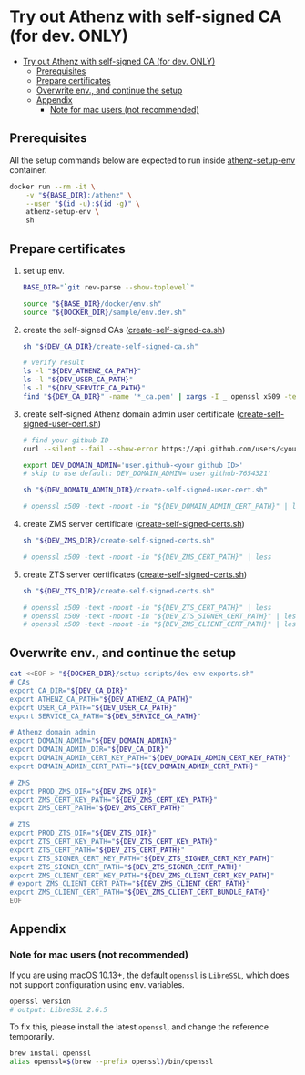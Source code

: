 <a id="markdown-try-out-athenz-with-self-signed-ca-for-dev-only" name="try-out-athenz-with-self-signed-ca-for-dev-only"></a>
# Try out Athenz with self-signed CA (for dev. ONLY)

<!-- TOC -->

- [Try out Athenz with self-signed CA (for dev. ONLY)](#try-out-athenz-with-self-signed-ca-for-dev-only)
    - [Prerequisites](#prerequisites)
    - [Prepare certificates](#prepare-certificates)
    - [Overwrite env., and continue the setup](#overwrite-env-and-continue-the-setup)
    - [Appendix](#appendix)
        - [Note for mac users (not recommended)](#note-for-mac-users-not-recommended)

<!-- /TOC -->

<a id="markdown-prerequisites" name="prerequisites"></a>
## Prerequisites

All the setup commands below are expected to run inside [athenz-setup-env](../setup-scripts/Dockerfile) container.
```bash
docker run --rm -it \
    -v "${BASE_DIR}:/athenz" \
    --user "$(id -u):$(id -g)" \
    athenz-setup-env \
    sh
```

<a id="markdown-prepare-certificates" name="prepare-certificates"></a>
## Prepare certificates

1. set up env.
    ```bash
    BASE_DIR="`git rev-parse --show-toplevel`"

    source "${BASE_DIR}/docker/env.sh"
    source "${DOCKER_DIR}/sample/env.dev.sh"
    ```

1. create the self-signed CAs ([create-self-signed-ca.sh](../sample/CAs/create-self-signed-ca.sh))

    ```bash
    sh "${DEV_CA_DIR}/create-self-signed-ca.sh"
    ```
    ```bash
    # verify result
    ls -l "${DEV_ATHENZ_CA_PATH}"
    ls -l "${DEV_USER_CA_PATH}"
    ls -l "${DEV_SERVICE_CA_PATH}"
    find "${DEV_CA_DIR}" -name '*_ca.pem' | xargs -I _ openssl x509 -text -in _ | grep 'Issuer: '
    ```

1. create self-signed Athenz domain admin user certificate ([create-self-signed-user-cert.sh](../sample/domain-admin/create-self-signed-user-cert.sh))

    ```bash
    # find your github ID
    curl --silent --fail --show-error https://api.github.com/users/<your github username> | grep '"id":'

    export DEV_DOMAIN_ADMIN='user.github-<your github ID>'
    # skip to use default: DEV_DOMAIN_ADMIN='user.github-7654321'
    ```
    ```bash
    sh "${DEV_DOMAIN_ADMIN_DIR}/create-self-signed-user-cert.sh"

    # openssl x509 -text -noout -in "${DEV_DOMAIN_ADMIN_CERT_PATH}" | less
    ```

1. create ZMS server certificate ([create-self-signed-certs.sh](../sample/zms/create-self-signed-certs.sh))

    ```bash
    sh "${DEV_ZMS_DIR}/create-self-signed-certs.sh"

    # openssl x509 -text -noout -in "${DEV_ZMS_CERT_PATH}" | less
    ```

1. create ZTS server certificates ([create-self-signed-certs.sh](../sample/zts/create-self-signed-certs.sh))

    ```bash
    sh "${DEV_ZTS_DIR}/create-self-signed-certs.sh"

    # openssl x509 -text -noout -in "${DEV_ZTS_CERT_PATH}" | less
    # openssl x509 -text -noout -in "${DEV_ZTS_SIGNER_CERT_PATH}" | less
    # openssl x509 -text -noout -in "${DEV_ZMS_CLIENT_CERT_PATH}" | less
    ```

<a id="markdown-overwrite-env-and-continue-the-setup" name="overwrite-env-and-continue-the-setup"></a>
## Overwrite env., and continue the setup

```bash
cat <<EOF > "${DOCKER_DIR}/setup-scripts/dev-env-exports.sh"
# CAs
export CA_DIR="${DEV_CA_DIR}"
export ATHENZ_CA_PATH="${DEV_ATHENZ_CA_PATH}"
export USER_CA_PATH="${DEV_USER_CA_PATH}"
export SERVICE_CA_PATH="${DEV_SERVICE_CA_PATH}"

# Athenz domain admin
export DOMAIN_ADMIN="${DEV_DOMAIN_ADMIN}"
export DOMAIN_ADMIN_DIR="${DEV_CA_DIR}"
export DOMAIN_ADMIN_CERT_KEY_PATH="${DEV_DOMAIN_ADMIN_CERT_KEY_PATH}"
export DOMAIN_ADMIN_CERT_PATH="${DEV_DOMAIN_ADMIN_CERT_PATH}"

# ZMS
export PROD_ZMS_DIR="${DEV_ZMS_DIR}"
export ZMS_CERT_KEY_PATH="${DEV_ZMS_CERT_KEY_PATH}"
export ZMS_CERT_PATH="${DEV_ZMS_CERT_PATH}"

# ZTS
export PROD_ZTS_DIR="${DEV_ZTS_DIR}"
export ZTS_CERT_KEY_PATH="${DEV_ZTS_CERT_KEY_PATH}"
export ZTS_CERT_PATH="${DEV_ZTS_CERT_PATH}"
export ZTS_SIGNER_CERT_KEY_PATH="${DEV_ZTS_SIGNER_CERT_KEY_PATH}"
export ZTS_SIGNER_CERT_PATH="${DEV_ZTS_SIGNER_CERT_PATH}"
export ZMS_CLIENT_CERT_KEY_PATH="${DEV_ZMS_CLIENT_CERT_KEY_PATH}"
# export ZMS_CLIENT_CERT_PATH="${DEV_ZMS_CLIENT_CERT_PATH}"
export ZMS_CLIENT_CERT_PATH="${DEV_ZMS_CLIENT_CERT_BUNDLE_PATH}"
EOF
```

<a id="markdown-appendix" name="appendix"></a>
## Appendix

<a id="markdown-note-for-mac-users-not-recommended" name="note-for-mac-users-not-recommended"></a>
### Note for mac users (not recommended)

If you are using macOS 10.13+, the default `openssl` is `LibreSSL`, which does not support configuration using env. variables.
```bash
openssl version
# output: LibreSSL 2.6.5
```
To fix this, please install the latest `openssl`, and change the reference temporarily.
```bash
brew install openssl
alias openssl=$(brew --prefix openssl)/bin/openssl
```
